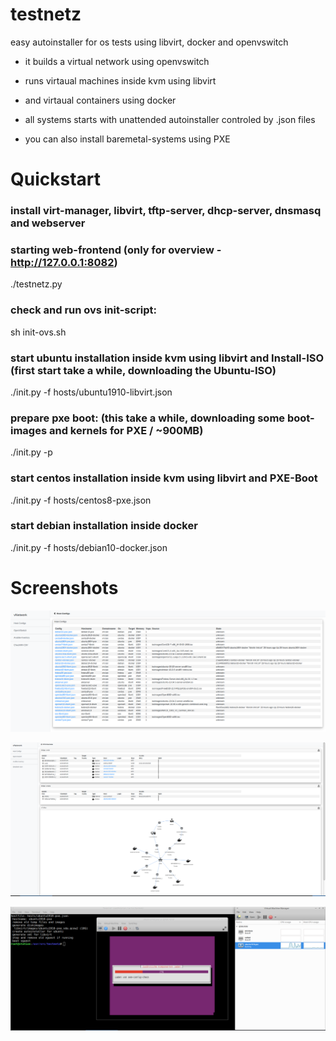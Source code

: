 # testnetz
easy autoinstaller for os tests using libvirt, docker and openvswitch

* it builds a virtual network using openvswitch

* runs virtaual machines inside kvm using libvirt

* and virtaual containers using docker

* all systems starts with unattended autoinstaller controled by .json files

* you can also install baremetal-systems using PXE



# Quickstart

### install virt-manager, libvirt, tftp-server, dhcp-server, dnsmasq and webserver


### starting web-frontend (only for overview - http://127.0.0.1:8082)

 ./testnetz.py


### check and run ovs init-script:

 sh init-ovs.sh


### start ubuntu installation inside kvm using libvirt and Install-ISO (first start take a while, downloading the Ubuntu-ISO)

 ./init.py -f hosts/ubuntu1910-libvirt.json


### prepare pxe boot: (this take a while, downloading some boot-images and kernels for PXE / ~900MB)

 ./init.py -p


### start centos installation inside kvm using libvirt and PXE-Boot

 ./init.py -f hosts/centos8-pxe.json


### start debian installation inside docker

 ./init.py -f hosts/debian10-docker.json



# Screenshots

![Hosts](doc/hosts.png?raw=true "Hosts")

![OVS](doc/ovs.png?raw=true "OVS")

![Init](doc/init.png?raw=true "Init")
